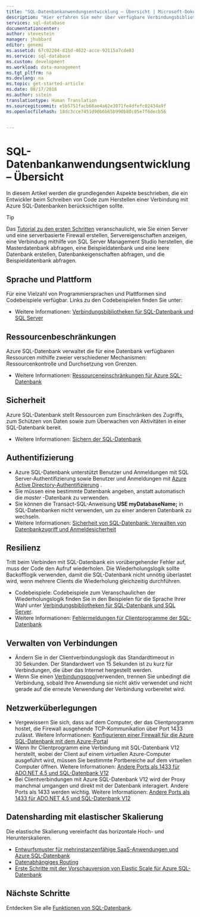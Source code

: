```yaml
---
title: "SQL-Datenbankanwendungsentwicklung – Übersicht | Microsoft-Dokumentation"
description: "Hier erfahren Sie mehr über verfügbare Verbindungsbibliotheken und bewährte Methoden für Anwendungen, die eine Verbindung mit SQL-Datenbank herstellen."
services: sql-database
documentationcenter: 
author: stevestein
manager: jhubbard
editor: genemi
ms.assetid: 67c02204-d1bd-4622-acce-92115a7cde03
ms.service: sql-database
ms.custom: development
ms.workload: data-management
ms.tgt_pltfrm: na
ms.devlang: na
ms.topic: get-started-article
ms.date: 08/17/2016
ms.author: sstein
translationtype: Human Translation
ms.sourcegitcommit: e5b5751facb68ae4a62e3071fe4dfefc02434a9f
ms.openlocfilehash: 18dc3cce7451d90b6b65b990b80c05e7f6decb56


---
```

# <a name="sql-database-application-development-overview"></a>SQL-Datenbankanwendungsentwicklung – Übersicht
In diesem Artikel werden die grundlegenden Aspekte beschrieben, die ein Entwickler beim Schreiben von Code zum Herstellen einer Verbindung mit Azure SQL-Datenbanken berücksichtigen sollte.

> [!TIP]
> Das [Tutorial zu den ersten Schritten](sql-database-get-started.md) veranschaulicht, wie Sie einen Server und eine serverbasierte Firewall erstellen, Servereigenschaften anzeigen, eine Verbindung mithilfe von SQL Server Management Studio herstellen, die Masterdatenbank abfragen, eine Beispieldatenbank und eine leere Datenbank erstellen, Datenbankeigenschaften abfragen, und die Beispieldatenbank abfragen.
>

## <a name="language-and-platform"></a>Sprache und Plattform
Für eine Vielzahl von Programmiersprachen und Plattformen sind Codebeispiele verfügbar. Links zu den Codebeispielen finden Sie unter: 

* Weitere Informationen: [Verbindungsbibliotheken für SQL-Datenbank und SQL Server](sql-database-libraries.md)

## <a name="resource-limitations"></a>Ressourcenbeschränkungen
Azure SQL-Datenbank verwaltet die für eine Datenbank verfügbaren Ressourcen mithilfe zweier verschiedener Mechanismen: Ressourcenkontrolle und Durchsetzung von Grenzen.

* Weitere Informationen: [Ressourceneinschränkungen für Azure SQL-Datenbank](sql-database-resource-limits.md)

## <a name="security"></a>Sicherheit
Azure SQL-Datenbank stellt Ressourcen zum Einschränken des Zugriffs, zum Schützen von Daten sowie zum Überwachen von Aktivitäten in einer SQL-Datenbank bereit.

* Weitere Informationen: [Sichern der SQL-Datenbank](sql-database-security-overview.md)

## <a name="authentication"></a>Authentifizierung
* Azure SQL-Datenbank unterstützt Benutzer und Anmeldungen mit SQL Server-Authentifizierung sowie Benutzer und Anmeldungen mit [Azure Active Directory-Authentifizierung](sql-database-aad-authentication.md) .
* Sie müssen eine bestimmte Datenbank angeben, anstatt automatisch die *master* -Datenbank zu verwenden.
* Sie können die Transact-SQL-Anweisung **USE myDatabaseName;** in SQL-Datenbanken nicht verwenden, um zu einer anderen Datenbank zu wechseln.
* Weitere Informationen: [Sicherheit von SQL-Datenbank: Verwalten von Datenbankzugriff und Anmeldesicherheit](sql-database-manage-logins.md)

## <a name="resiliency"></a>Resilienz
Tritt beim Verbinden mit SQL-Datenbank ein vorübergehender Fehler auf, muss der Code den Aufruf wiederholen.  Die Wiederholungslogik sollte Backofflogik verwenden, damit die SQL-Datenbank nicht unnötig überlastet wird, wenn mehrere Clients die Wiederholung gleichzeitig durchführen.

* Codebeispiele: Codebeispiele zum Veranschaulichen der Wiederholungslogik finden Sie in den Beispielen für die Sprache Ihrer Wahl unter [Verbindungsbibliotheken für SQL-Datenbank und SQL Server](sql-database-libraries.md).
* Weitere Informationen: [Fehlermeldungen für Clientprogramme der SQL-Datenbank](sql-database-develop-error-messages.md)

## <a name="managing-connections"></a>Verwalten von Verbindungen
* Ändern Sie in der Clientverbindungslogik das Standardtimeout in 30 Sekunden.  Der Standardwert von 15 Sekunden ist zu kurz für Verbindungen, die über das Internet hergestellt werden.
* Wenn Sie einen [Verbindungspool](http://msdn.microsoft.com/library/8xx3tyca.aspx)verwenden, trennen Sie unbedingt die Verbindung, sobald Ihre Anwendung sie nicht aktiv verwendet und nicht gerade auf die erneute Verwendung der Verbindung vorbereitet wird.

## <a name="network-considerations"></a>Netzwerküberlegungen
* Vergewissern Sie sich, dass auf dem Computer, der das Clientprogramm hostet, die Firewall ausgehende TCP-Kommunikation über Port 1433 zulässt.  Weitere Informationen: [Konfigurieren einer Firewall für die Azure SQL-Datenbank mit dem Azure-Portal](sql-database-configure-firewall-settings.md)
* Wenn Ihr Clientprogramm eine Verbindung mit SQL-Datenbank V12 herstellt, wobei der Client auf einem virtuellen Azure-Computer ausgeführt wird, müssen Sie bestimmte Portbereiche auf dem virtuellen Computer öffnen. Weitere Informationen: [Andere Ports als 1433 für ADO.NET 4.5 und SQL-Datenbank V12](sql-database-develop-direct-route-ports-adonet-v12.md)
* Bei Clientverbindungen mit Azure SQL-Datenbank V12 wird der Proxy manchmal umgangen und direkt mit der Datenbank interagiert. Andere Ports als 1433 werden wichtig. Weitere Informationen: [Andere Ports als 1433 für ADO.NET 4.5 und SQL-Datenbank V12](sql-database-develop-direct-route-ports-adonet-v12.md)

## <a name="data-sharding-with-elastic-scale"></a>Datensharding mit elastischer Skalierung
Die elastische Skalierung vereinfacht das horizontale Hoch- und Herunterskalieren. 

* [Entwurfsmuster für mehrinstanzenfähige SaaS-Anwendungen und Azure SQL-Datenbank](sql-database-design-patterns-multi-tenancy-saas-applications.md)
* [Datenabhängiges Routing](sql-database-elastic-scale-data-dependent-routing.md)
* [Erste Schritte mit der Vorschauversion von Elastic Scale für Azure SQL-Datenbank](sql-database-elastic-scale-get-started.md)

## <a name="next-steps"></a>Nächste Schritte
Entdecken Sie alle [Funktionen von SQL-Datenbank](https://azure.microsoft.com/services/sql-database/).




<!--HONumber=Dec16_HO4-->


